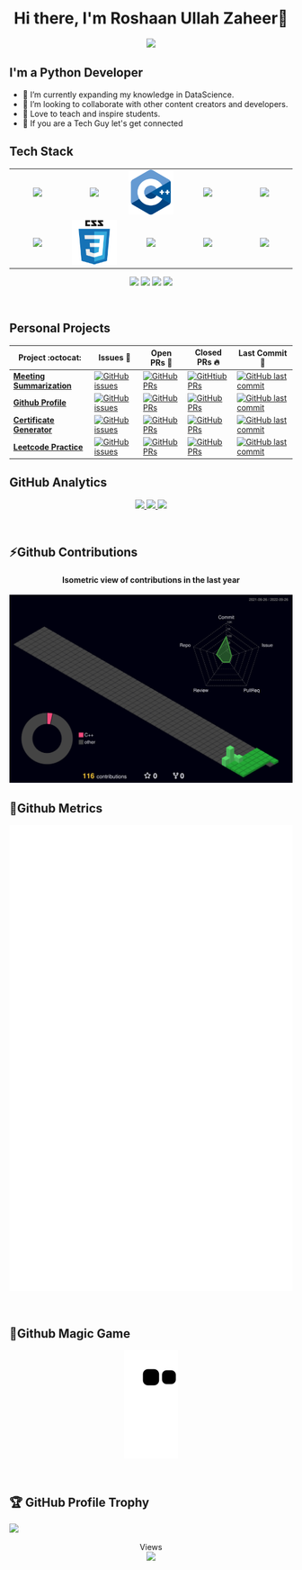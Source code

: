 <body>
  <div align="center">
    <h1> Hi there, I'm Roshaan Ullah Zaheer👋<a href="#"></h1>
  </div>
<p align="center">
<a href="https://github.com/Roshaan-Ullah-Zaheer1">
<img src="https://readme-typing-svg.herokuapp.com?lines=***Data+Scientist***&center=true&width=500&height=50">
</a>

## I'm a Python Developer 
- 🌱 I’m currently expanding my knowledge in DataScience.
- 👯 I’m looking to collaborate with other content creators and developers.
- 📢 Love to teach and inspire students. 
- 💎 If you are a Tech Guy let's get connected  
 
<h2>Tech Stack</h2>

<table width="100">
<tr>
    <td align='center' width="200">
        <img src="https://github.com/abranhe/programming-languages-logos/blob/master/src/javascript/javascript.svg" width="80">
    </td>

  <td align='center' width="200">
        <img src="https://www.jing.fm/clipimg/full/53-537670_python-png-file-python-logo-png.png"  width="80">
    </td>
 <td align='center' width="200">
        <img src="https://github.com/devicons/devicon/blob/master/icons/cplusplus/cplusplus-original.svg" width="80">
 <td align='center' width="200">
        <img src="https://git-scm.com/images/logos/1color-darkbg@2x.png" width="80">
    </td>
	 <td align='center' width="200">
        <img src="https://download.logo.wine/logo/MySQL/MySQL-Logo.wine.png" width="80">
    </td>					
</tr>
                                                
<tr>
    <td align='center'  width="200">
        <img src="https://upload.wikimedia.org/wikipedia/commons/thumb/3/38/HTML5_Badge.svg/600px-HTML5_Badge.svg.png"  width="80">
    </td>
    <td align='center'  width="200" >
        <img src="https://raw.githubusercontent.com/devicons/devicon/0d6c64dbbf311879f7d563bfc3ccf559f9ed111c/icons/css3/css3-original-wordmark.svg" width="80">
    </td>
    <td align='center' width="200" >
        <img src="https://github.com/bestofjs/bestofjs-webui/blob/master/public/logos/vscode.svg" width="80">
    </td>
    <td align='center' width="200" >
	<img src="https://1000logos.net/wp-content/uploads/2020/08/Visual-Studio-Logo.png" width="120">
     </td>
    <td align='center' width="200">
        <img src="https://www.psych.mcgill.ca/labs/mogillab/anaconda2/pkgs/anaconda-navigator-1.4.3-py27_0/lib/python2.7/site-packages/anaconda_navigator/static/images/anaconda-icon-256x256.png" width="80">
    </td> 
</tr>
</table>
</p>
<p align="center">
<a href="https://www.linkedin.com/in/roshaan-ullah-zaheer/"><img src="https://img.shields.io/badge/-RoshaanUllahZaheer-0077B5?style=flat&logo=Linkedin&logoColor=white"/></a>
<a href="mailto:saadfareed632@gmail.com"><img src="https://img.shields.io/badge/-saadfareed@gmail.com-D14836?style=flat&logo=Gmail&logoColor=white"/></a>
<a href="https://www.instagram.com/saadfareed_sadi/"><img src="https://img.shields.io/badge/-@saadfareed-E4405F?style=flat&logo=Instagram&logoColor=white"/></a>
<a href="https://leetcode.com/Saadfareed/"><img src="https://img.shields.io/badge/-/saadfareed-e8b519?style=flat&logo=leetcode&logoColor=black"/></a>
 </p>
 
<br>


## Personal Projects

|      Project :octocat:   |     Issues :bug:   | Open PRs :bell:  | Closed PRs :fire:  | Last Commit 🚩
|-------------|-------------------|---|---| ----|
| [**Meeting Summarization**](https://github.com/saadfareed/transcript_summary) | [![GitHub issues](https://img.shields.io/github/issues/saadfareed/transcript_summary?color=green&logo=github&style=flat)](https://github.com/saadfareed/transcript_summary/issues) | [![GitHub PRs](https://img.shields.io/github/issues-pr/saadfareed/transcript_summary?style=flat&logo=github)](https://github.com/saadfareed/transcript_summary/pulls)  | [![GitHtiub PRs](https://img.shields.io/github/issues-pr-closed/saadfareed/transcript_summary?style=flat&color=critical&logo=github)](https://github.com/saadfareed/transcript_summary/pulls?q=is%3Apr+is%3Aclosed)  |[![GitHub last commit](https://img.shields.io/github/last-commit/saadfareed/transcript_summary?color=blue&logo=github&style=flat)](https://github.com/saadfareed/transcript_summary/commits/) |
| [**Github Profile**](https://github.com/saadfareed/saadfareed) | [![GitHub issues](https://img.shields.io/github/issues/saadfareed/saadfareed?color=green&logo=github&style=flat)](https://github.com/saadfareed/saadfareed/issues) | [![GitHub PRs](https://img.shields.io/github/issues-pr/saadfareed/saadfareed?style=flat&logo=github)](https://github.com/saadfareed/saadfareed/pulls)  | [![GitHub PRs](https://img.shields.io/github/issues-pr-closed/saadfareed/saadfareed?style=flat&color=critical&logo=github)](https://github.com/saadfareed/saadfareed/pulls?q=is%3Apr+is%3Aclosed)   |[![GitHub last commit](https://img.shields.io/github/last-commit/saadfareed/saadfareed?color=blue&logo=github&style=flat)](https://github.com/saadfareed/saadfareed/commits/) |
| [**Certificate Generator**](https://github.com/saadfareed/Certificate_generator) | [![GitHub issues](https://img.shields.io/github/issues/saadfareed/Certificate_generator?color=green&logo=github&style=flat)](https://github.com/saadfareed/Certificate_generator/issues) | [![GitHub PRs](https://img.shields.io/github/issues-pr/saadfareed/Certificate_generator?style=flat&logo=github)](https://github.com/saadfareed/Certificate_generator/pulls)  | [![GitHub PRs](https://img.shields.io/github/issues-pr-closed/saadfareed/Certificate_generator?style=flat&color=critical&logo=github)](https://github.com/saadfareed/Certificate_generator/pulls?q=is%3Apr+is%3Aclosed)   | [![GitHub last commit](https://img.shields.io/github/last-commit/saadfareed/Certificate_generator?color=blue&logo=github&style=flat)](https://github.com/saadfareed/Certificate_generator/commits/)|
| [**Leetcode Practice**](https://github.com/saadfareed/Leetcode) | [![GitHub issues](https://img.shields.io/github/issues/saadfareed/Leetcode?color=green&logo=github&style=flat)](https://github.com/saadfareed/Leetcode/issues) | [![GitHub PRs](https://img.shields.io/github/issues-pr/saadfareed/Leetcode?style=flat&logo=github)](https://github.com/saadfareed/Leetcode/pulls)  | [![GitHub PRs](https://img.shields.io/github/issues-pr-closed/saadfareed/Leetcode?style=flat&color=critical&logo=github)](https://github.com/saadfareed/Leetcode/pulls?q=is%3Apr+is%3Aclosed)   |[![GitHub last commit](https://img.shields.io/github/last-commit/saadfareed/Leetcode?color=blue&logo=github&style=flat)](https://github.com/saadfareed/Leetcode/commits/) |

	
 
 <h2>GitHub Analytics
 </h2>

<p align="center">
<a href="https://github.com/saadfareed">
  <img height="180em" src="https://github-readme-stats.vercel.app/api?username=saadfareed&show_icons=true&theme=algolia&include_all_commits=true&count_private=true"/>
  <img height="180em" src="https://github-readme-stats-eight-theta.vercel.app/api/top-langs/?username=saadfareed&layout=compact&langs_count=8&theme=algolia"/>
</a>
  <img width="70%" src="https://github-readme-streak-stats.herokuapp.com/?user=saadfareed&show_icons=true&locale=en&layout=demo&theme=algolia" />
</p>
</p>
<br>
	
## ⚡️Github Contributions
	
<h4 align="center">Isometric view of contributions in the last year</h4>
<p align="center">
	<a href="./profile-3d-contrib/profile-night-green.svg">
		<img width="900em" src="./profile-3d-contrib/profile-night-green.svg">
	</a>
</p>


## 🚀Github Metrics
<p align="center">
	<img width="625em" src="https://github.com/saadfareed/saadfareed/blob/main/github-metrics.svg" />
</p>
<br>

## 🐛Github Magic Game
<p align="center">
  <img src="https://github.com/saadfareed/saadfareed/raw/output/github-contribution-grid-snake.svg" alt="snake"></center>
</p>
<br>
<h2 >🏆 GitHub Profile Trophy</h2>
<p>
<a href="https://github.com/saadfareed">
  <img src="https://github-profile-trophy.vercel.app/?username=saadfareed&theme=matrix&column=8&margin-w=15&margin-h=15"/>

</a>
</p>
<p align="center"> 
  Views<br>
  <img src="https://profile-counter.glitch.me/saadfareed/count.svg" />
</p>
